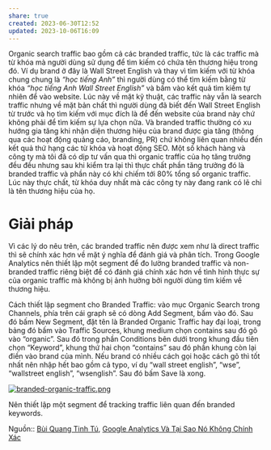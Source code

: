 ```yaml
---
share: true
created: 2023-06-30T12:52
updated: 2023-10-06T16:09
---
```

Organic search traffic bao gồm cả các branded traffic, tức là các traffic mà từ khóa mà người dùng sử dụng để tìm kiếm có chứa tên thương hiệu trong đó. Ví dụ brand ở đây là Wall Street English và thay vì tìm kiếm với từ khóa chung chung là _“học tiếng Anh”_ thì người dùng có thể tìm kiếm bằng từ khóa _“học tiếng Anh Wall Street English”_ và bấm vào kết quả tìm kiếm tự nhiên để vào website. Lúc này về mặt kỹ thuật, các traffic này vẫn là search traffic nhưng về mặt bản chất thì người dùng đã biết đến Wall Street English từ trước và họ tìm kiếm với mục đích là để đến website của brand này chứ không phải để tìm kiếm sự lựa chọn nữa. Và branded traffic thường có xu hướng gia tăng khi nhận diện thương hiệu của brand được gia tăng (thông qua các hoạt động quảng cáo, branding, PR) chứ không liên quan nhiều đến kết quả thứ hạng các từ khóa và hoạt động SEO. Một số khách hàng và công ty mà tôi đã có dịp tư vấn qua thì organic traffic của họ tăng trưởng đều đều nhưng sau khi kiểm tra lại thì thực chất phần tăng trưởng đó là branded traffic và phần này có khi chiếm tới 80% tổng số organic traffic. Lúc này thực chất, từ khóa duy nhất mà các công ty này đang rank có lẽ chỉ là tên thương hiệu của họ.

# Giải pháp

Vì các lý do nêu trên, các branded traffic nên được xem như là direct traffic thì sẽ chính xác hơn về mặt ý nghĩa để đánh giá và phân tích. Trong Google Analytics nên thiết lập một segment để đo lường branded traffic và non-branded traffic riêng biệt để có đánh giá chính xác hơn về tình hình thực sự của organic traffic mà không bị ảnh hưởng bởi người dùng tìm kiếm về thương hiệu.

Cách thiết lập segment cho Branded Traffic: vào mục Organic Search trong Channels, phía trên cái graph sẽ có dòng Add Segment, bấm vào đó. Sau đó bấm New Segment, đặt tên là Branded Organic Traffic hay đại loại, trong bảng đó bấm vào Traffic Sources, khung medium chọn contains sau đó gõ vào “organic”. Sau đó trong phần Conditions bên dưới trong khung đầu tiên chọn “Keyword”, khung thứ hai chọn “contains” sau đó phần khung còn lại điền vào brand của mình. Nếu brand có nhiều cách gọi hoặc cách gõ thì tốt nhất nên nhập hết bao gồm cả typo, ví dụ “wall street english”, “wse”, “wallstreet english”, “wsenglish”. Sau đó bấm Save là xong.

[![branded-organic-traffic.png](https://conversion.vn/wp-content/uploads/branded-organic-traffic.png)](https://conversion.vn/wp-content/uploads/branded-organic-traffic.png)

Nên thiết lập một segment để tracking traffic liên quan đến branded keywords. 

Nguồn:: [Bùi Quang Tinh Tú](../../../%CE%9E%20Ngu%E1%BB%93n/Qu%E1%BA%A3n%20l%C3%BD%20d%E1%BB%B1%20%C3%A1n,%20ph%C3%A1t%20tri%E1%BB%83n%20s%E1%BA%A3n%20ph%E1%BA%A9m,%20x%C3%A2y%20d%E1%BB%B1ng%20t%E1%BB%95%20ch%E1%BB%A9c/B%C3%B9i%20Quang%20Tinh%20T%C3%BA.md), [Google Analytics Và Tại Sao Nó Không Chính Xác](https://conversion.vn/google-analytics-khong-chinh-xac/#Organic_Search)
